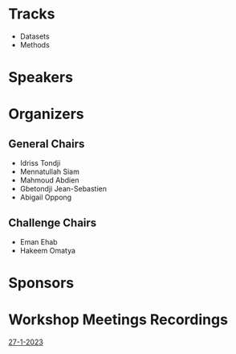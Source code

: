 # Tracks
* Datasets
* Methods

# Speakers

# Organizers

## General Chairs
* Idriss Tondji
* Mennatullah Siam
* Mahmoud Abdien
* Gbetondji Jean-Sebastien
* Abigail Oppong

## Challenge Chairs
* Eman Ehab
* Hakeem Omatya

# Sponsors

# Workshop Meetings Recordings

[27-1-2023](https://drive.google.com/file/d/1cB_OptV8hCjIGn64enEw1RKd_pZ3CDox/view?usp=sharing)


